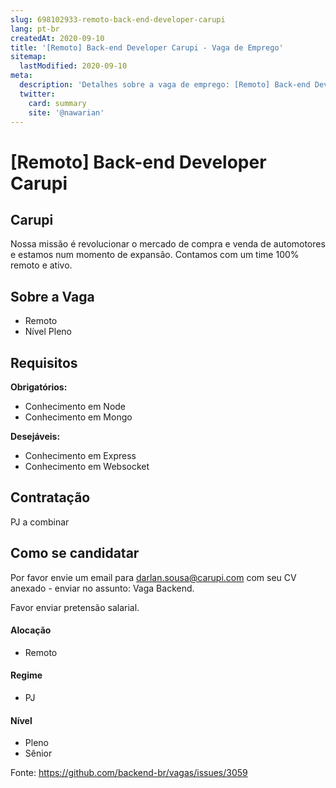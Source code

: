 ```yaml
---
slug: 698102933-remoto-back-end-developer-carupi
lang: pt-br
createdAt: 2020-09-10
title: '[Remoto] Back-end Developer Carupi - Vaga de Emprego'
sitemap:
  lastModified: 2020-09-10
meta:
  description: 'Detalhes sobre a vaga de emprego: [Remoto] Back-end Developer Carupi'
  twitter:
    card: summary
    site: '@nawarian'
---
```


# [Remoto] Back-end Developer Carupi

## Carupi

Nossa missão é revolucionar o mercado de compra e venda de automotores e estamos num momento de expansão. Contamos com um time 100% remoto e ativo.

## Sobre a Vaga

- Remoto
- Nível Pleno

## Requisitos

**Obrigatórios:**
- Conhecimento em Node
- Conhecimento em Mongo

**Desejáveis:**
- Conhecimento em Express
- Conhecimento em Websocket

## Contratação

PJ a combinar

## Como se candidatar

Por favor envie um email para darlan.sousa@carupi.com com seu CV anexado - enviar no assunto: Vaga Backend.

Favor enviar pretensão salarial.

#### Alocação
- Remoto

#### Regime
- PJ

#### Nível
- Pleno
- Sênior




Fonte: https://github.com/backend-br/vagas/issues/3059